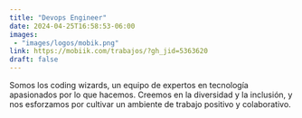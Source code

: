 ```yaml
---
title: "Devops Engineer"
date: 2024-04-25T16:58:53-06:00
images: 
 - "images/logos/mobik.png"
link: https://mobiik.com/trabajos/?gh_jid=5363620
draft: false
---
```


Somos los coding wizards, un equipo de expertos en tecnología apasionados por lo que hacemos. Creemos en la diversidad y la inclusión, y nos esforzamos por cultivar un ambiente de trabajo positivo y colaborativo.

